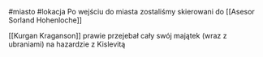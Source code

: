#miasto #lokacja
Po wejściu do miasta zostaliśmy skierowani do [[Asesor Sorland Hohenloche]]

[[Kurgan Kraganson]] prawie przejebał cały swój majątek (wraz z ubraniami) na hazardzie z Kislevitą